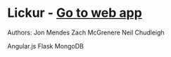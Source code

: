 Lickur - [Go to web app](www.lickur.com)
============
Authors:
Jon Mendes
Zach McGrenere
Neil Chudleigh

Angular.js
Flask
MongoDB
